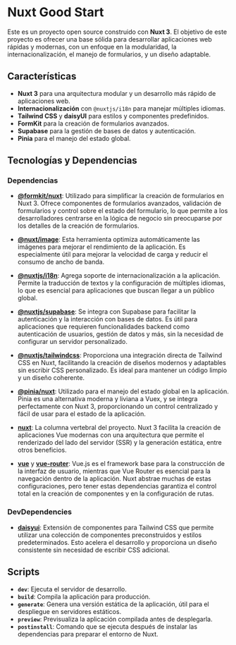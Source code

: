 # Nuxt Good Start

Este es un proyecto open source construido con **Nuxt 3**. El objetivo de este proyecto es ofrecer una base sólida para desarrollar aplicaciones web rápidas y modernas, con un enfoque en la modularidad, la internacionalización, el manejo de formularios, y un diseño adaptable.

## Características

- **Nuxt 3** para una arquitectura modular y un desarrollo más rápido de aplicaciones web.
- **Internacionalización** con `@nuxtjs/i18n` para manejar múltiples idiomas.
- **Tailwind CSS** y **daisyUI** para estilos y componentes predefinidos.
- **FormKit** para la creación de formularios avanzados.
- **Supabase** para la gestión de bases de datos y autenticación.
- **Pinia** para el manejo del estado global.

## Tecnologías y Dependencias

### Dependencias

- **[@formkit/nuxt](https://github.com/formkit/nuxt)**: Utilizado para simplificar la creación de formularios en Nuxt 3. Ofrece componentes de formularios avanzados, validación de formularios y control sobre el estado del formulario, lo que permite a los desarrolladores centrarse en la lógica de negocio sin preocuparse por los detalles de la creación de formularios.

- **[@nuxt/image](https://github.com/nuxt/image)**: Esta herramienta optimiza automáticamente las imágenes para mejorar el rendimiento de la aplicación. Es especialmente útil para mejorar la velocidad de carga y reducir el consumo de ancho de banda.

- **[@nuxtjs/i18n](https://github.com/nuxt-modules/i18n)**: Agrega soporte de internacionalización a la aplicación. Permite la traducción de textos y la configuración de múltiples idiomas, lo que es esencial para aplicaciones que buscan llegar a un público global.

- **[@nuxtjs/supabase](https://github.com/nuxt-modules/supabase)**: Se integra con Supabase para facilitar la autenticación y la interacción con bases de datos. Es útil para aplicaciones que requieren funcionalidades backend como autenticación de usuarios, gestión de datos y más, sin la necesidad de configurar un servidor personalizado.

- **[@nuxtjs/tailwindcss](https://github.com/nuxt-modules/tailwindcss)**: Proporciona una integración directa de Tailwind CSS en Nuxt, facilitando la creación de diseños modernos y adaptables sin escribir CSS personalizado. Es ideal para mantener un código limpio y un diseño coherente.

- **[@pinia/nuxt](https://github.com/vuejs/pinia)**: Utilizado para el manejo del estado global en la aplicación. Pinia es una alternativa moderna y liviana a Vuex, y se integra perfectamente con Nuxt 3, proporcionando un control centralizado y fácil de usar para el estado de la aplicación.

- **[nuxt](https://github.com/nuxt/nuxt)**: La columna vertebral del proyecto. Nuxt 3 facilita la creación de aplicaciones Vue modernas con una arquitectura que permite el renderizado del lado del servidor (SSR) y la generación estática, entre otros beneficios.

- **[vue](https://github.com/vuejs/core)** y **[vue-router](https://github.com/vuejs/router)**: Vue.js es el framework base para la construcción de la interfaz de usuario, mientras que Vue Router es esencial para la navegación dentro de la aplicación. Nuxt abstrae muchas de estas configuraciones, pero tener estas dependencias garantiza el control total en la creación de componentes y en la configuración de rutas.

### DevDependencies

- **[daisyui](https://github.com/saadeghi/daisyui)**: Extensión de componentes para Tailwind CSS que permite utilizar una colección de componentes preconstruidos y estilos predeterminados. Esto acelera el desarrollo y proporciona un diseño consistente sin necesidad de escribir CSS adicional.

## Scripts

- **`dev`**: Ejecuta el servidor de desarrollo.
- **`build`**: Compila la aplicación para producción.
- **`generate`**: Genera una versión estática de la aplicación, útil para el despliegue en servidores estáticos.
- **`preview`**: Previsualiza la aplicación compilada antes de desplegarla.
- **`postinstall`**: Comando que se ejecuta después de instalar las dependencias para preparar el entorno de Nuxt.
